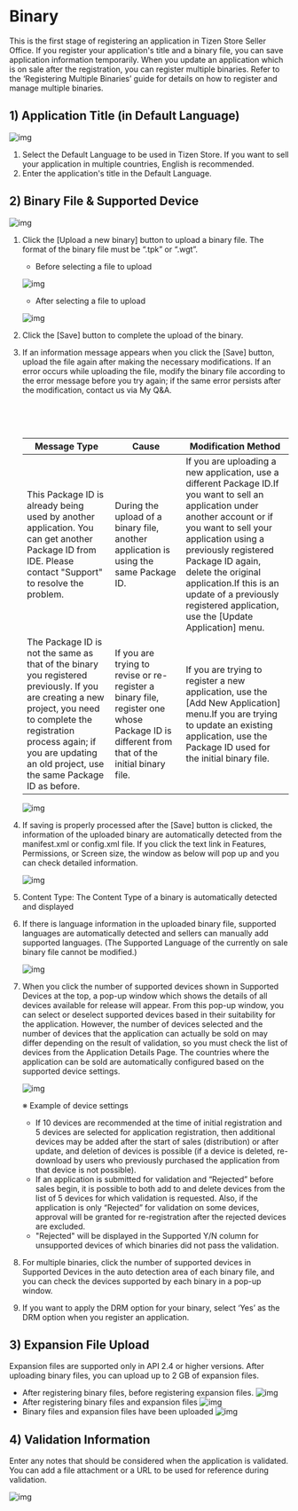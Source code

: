 # Binary

This is the first stage of registering an application in Tizen Store Seller Office. If you register your application's title and a binary file, you can save application information temporarily. When you update an application which is on sale after the registration, you can register multiple binaries. Refer to the ‘Registering Multiple Binaries’ guide for details on how to register and manage multiple binaries.

 

## 1) Application Title (in Default Language)

![img](media/1_.png)

1. Select the Default Language to be used in Tizen Store. If you want to sell your application in multiple countries, English is recommended.
2. Enter the application's title in the Default Language. 

 

## 2) Binary File & Supported Device

![img](media/2_.png)

1. Click the [Upload a new binary] button to upload a binary file. The format of the binary file must be “.tpk” or “.wgt”. 

   - Before selecting a file to upload

   ![img](media/distribution_binary_00.jpg)

   - After selecting a file to upload

   ![img](media/distribution_binary_01.jpg)

    

2. Click the [Save] button to complete the upload of the binary.

3. If an information message appears when you click the [Save] button, upload the file again after making the necessary modifications. If an error occurs while uploading the file, modify the binary file according to the error message before you try again; if the same error persists after the modification, contact us via My Q&A.

   ​

   ​

   | Message Type                             | Cause                                    | Modification Method                      |
   | ---------------------------------------- | ---------------------------------------- | ---------------------------------------- |
   | This Package ID is already being used by another application. You can get another Package ID from IDE. Please contact "Support" to resolve the problem. | During the upload of a binary file, another application is using the same Package ID. | If you are uploading a new application, use a different Package ID.If you want to sell an application under another account or if you want to sell your application using a previously registered Package ID again, delete the original application.If this is an update of a previously registered application, use the [Update Application] menu. |
   | The Package ID is not the same as that of the binary you registered previously. If you are creating a new project, you need to complete the registration process again; if you are updating an old project, use the same Package ID as before. | If you are trying to revise or re-register a binary file, register one whose Package ID is different from that of the initial binary file. | If you are trying to register a new application, use the [Add New Application] menu.If you are trying to update an existing application, use the Package ID used for the initial binary file. |

   ![img](media/distribution_binary_02.jpg)

    

4. If saving is properly processed after the [Save] button is clicked, the information of the uploaded binary are automatically detected from the manifest.xml or config.xml file. If you click the text link in Features, Permissions, or Screen size, the window as below will pop up and you can check detailed information.

   ![img](media/6.png)

    

5. Content Type: The Content Type of a binary is automatically detected and displayed

    

6. If there is language information in the uploaded binary file, supported languages are automatically detected and sellers can manually add supported languages. (The Supported Language of the currently on sale binary file cannot be modified.)

   ![img](media/7.png)

    

7. When you click the number of supported devices shown in Supported Devices at the top, a pop-up window which shows the details of all devices available for release will appear. From this pop-up window, you can select or deselect supported devices based in their suitability for the application. However, the number of devices selected and the number of devices that the application can actually be sold on may differ depending on the result of validation, so you must check the list of devices from the Application Details Page. The countries where the application can be sold are automatically configured based on the supported device settings.

   ![img](media/distribution_binary_03.jpg)

    

   ※ Example of device settings

   - If 10 devices are recommended at the time of initial registration and 5 devices are selected for application registration, then additional devices may be added after the start of sales (distribution) or after update, and deletion of devices is possible (if a device is deleted, re-download by users who previously purchased the application from that device is not possible).
   - If an application is submitted for validation and “Rejected” before sales begin, it is possible to both add to and delete devices from the list of 5 devices for which validation is requested. Also, if the application is only “Rejected” for validation on some devices, approval will be granted for re-registration after the rejected devices are excluded.
   - "Rejected" will be displayed in the Supported Y/N column for unsupported devices of which binaries did not pass the validation.

    

8. For multiple binaries, click the number of supported devices in Supported Devices in the auto detection area of each binary file, and you can check the devices supported by each binary in a pop-up window.

9. If you want to apply the DRM option for your binary, select ‘Yes’ as the DRM option when you register an application.

## 3) Expansion File Upload

Expansion files are supported only in API 2.4 or higher versions. After uploading binary files, you can upload up to 2 GB of expansion files.

- After registering binary files, before registering expansion files.
  ![img](media/distribution_binary_04.jpg)
- After registering binary files and expansion files
  ![img](media/distribution_binary_05.jpg)
- Binary files and expansion files have been uploaded
  ![img](media/distribution_binary_06.jpg)

## 4) Validation Information

Enter any notes that should be considered when the application is validated. You can add a file attachment or a URL to be used for reference during validation.

![img](media/distribution_binary_07.jpg)